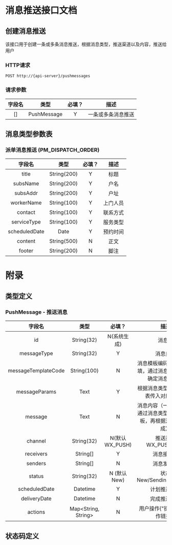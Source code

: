 # 消息推送接口文档



## 创建消息推送

该接口用于创建一条或多条消息推送，根据消息类型，推送渠道以及内容，推送给用户

### HTTP请求

`POST http://{api-server}/pushmessages`

### 请求参数
|      字段名      |         类型          | 必填？  |           描述            |
| :-----------: | :-----------------: | :--: | :---------------------: |
| [] | PushMessage | Y |         一条或多条消息推送         |

## 消息类型参数表

### 派单消息推送 (PM_DISPATCH_ORDER)
|       字段名        |        类型         | 必填？ |                             描述                             |
| :-----------------: | :-----------------: | :----: | :----------------------------------------------------------: |
|         title          |     String(200)      |   Y    |   标题 |
| subsName | String(200) | Y | 户名 |
| subsAddr | String(200) | Y | 户址 |
| workerName | String(100) | Y | 上门人员 |
| contact | String(100) | Y | 联系方式 |
| serviceType | String(100) | Y | 服务类型 |
| scheduledDate | Date | Y | 预约时间 |
| content | String(500) | N | 正文 |
| footer | String(200) | N | 脚注 |

# 附录

## 类型定义

### PushMessage - 推送消息
|       字段名        |        类型         |     必填？     |                             描述                             |
| :-----------------: | :-----------------: | :------------: | :----------------------------------------------------------: |
|         id          |     String(32)      |  N(系统生成)   |                            消息ID                            |
|     messageType     |     String(32)      |       Y        |                           消息类型                           |
| messageTemplateCode |     String(100)     |       N        |  消息模板编码（一般可不填，通过消息类型可唯一确定消息模板）  |
|    messageParams    |        Text         |       Y        |            根据消息类型对应的参数表传入对应的参数            |
|       message       |        Text         |       N        | 消息内容（一般可不填，通过消息类型确定消息模板，再根据消息参数生成） |
|       channel       |     String(32)      | N(默认WX_PUSH) |                     推送渠道 WX_PUSH/SMS                     |
|      receivers      |      String[]       |       Y        |                          消息接收人                          |
|       senders       |      String[]       |       N        |                          消息发送人                          |
|       status        |     String(32)      |  N (默认 New)  |                  状态 New/Sending/Delivered                  |
|    scheduledDate    |      Datetime       |       Y        |                         计划推送时间                         |
|    deliveryDate     |      Datetime       |       N        |                         完成推送时间                         |
|       actions       | Map<String, String> |       N        |                用户操作{"操作名": "操作链接"}                |


## 状态码定义